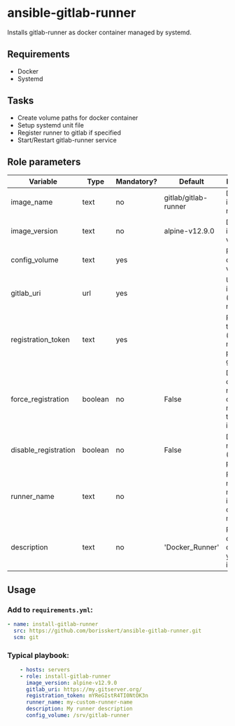 # ansible-gitlab-runner

Installs gitlab-runner as docker container managed by systemd.

## Requirements

* Docker
* Systemd

## Tasks

* Create volume paths for docker container
* Setup systemd unit file
* Register runner to gitlab if specified
* Start/Restart gitlab-runner service

## Role parameters

| Variable      | Type | Mandatory? | Default | Description           |
|---------------|------|------------|---------|-----------------------|
| image_name    | text | no         | gitlab/gitlab-runner | Docker image name    |
| image_version | text | no         | alpine-v12.9.0       | Docker image version |
| config_volume | text | yes        | <empty>              | Path to config volume |
| gitlab_uri    | url  | yes        | <empty>              | Url to gitlab instance (needed for registration) |
| registration_token | text  | yes  | <empty>              | Registration token (needed for registration, provided by gitlab) |
| force_registration | boolean | no | False                | Delete the old registration config and re-register to Gitlab instance |
| disable_registration | boolean | no | False                | Disable registration (for testing purposes) |
| runner_name          | text    | no | <empty>              | Runner name for multiple instances on one machine                |
| description          | text    | no | 'Docker_Runner'      | Runner description displayed in your Gitlab instance             |


## Usage

### Add to `requirements.yml`:

```yaml
- name: install-gitlab-runner
  src: https://github.com/borisskert/ansible-gitlab-runner.git
  scm: git
```

### Typical playbook:

```yaml
    - hosts: servers
    - role: install-gitlab-runner
      image_version: alpine-v12.9.0
      gitlab_uri: https://my.gitserver.org/
      registration_token: mYReGIstR4TI0NtOK3n
      runner_name: my-custom-runner-name
      description: My runner description
      config_volume: /srv/gitlab-runner
```
